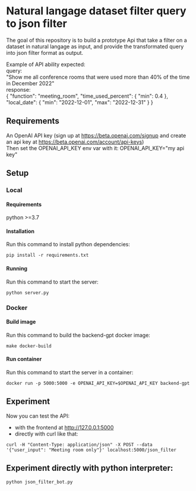 # Natural langage dataset filter query to json filter
The goal of this repository is to build a prototype Api that take a filter on a dataset in natural langage as input, and provide the transformated query into json filter format as output.

Example of API ability expected: <br>
query: <br>
"Show me all conference rooms that were used more than 40% of the time in December 2022" <br>
response: <br>
{
  "function": "meeting_room",
  "time_used_percent": { "min": 0.4 },
  "local_date": { "min": "2022-12-01", "max": "2022-12-31" }
}

## Requirements
An OpenAI API key (sign up at https://beta.openai.com/signup and create an api key at https://beta.openai.com/account/api-keys) <br>
Then set the OPENAI_API_KEY env var with it: OPENAI_API_KEY="my api key"

## Setup
### Local
#### Requirements
python >=3.7
#### Installation
Run this command to install python dependencies:
```
pip install -r requirements.txt
```

#### Running
Run this command to start the server:
```
python server.py
```

### Docker
#### Build image
Run this command to build the backend-gpt docker image:
```
make docker-build
```

#### Run container
Run this command to start the server in a container:
```
docker run -p 5000:5000 -e OPENAI_API_KEY=$OPENAI_API_KEY backend-gpt
```

## Experiment
Now you can test the API:
- with the frontend at http://127.0.0.1:5000
- directly with curl like that:
```
curl -H "Content-Type: application/json" -X POST --data '{"user_input": "Meeting room only"}' localhost:5000/json_filter
```

## Experiment directly with python interpreter:
```
python json_filter_bot.py
```
